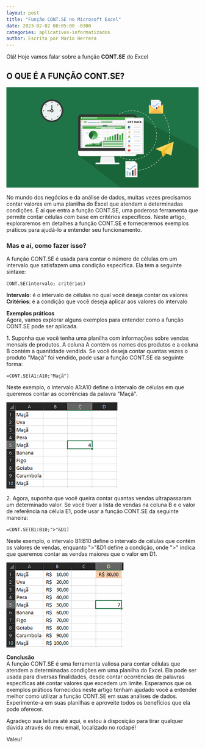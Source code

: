 ```yaml
---
layout: post
title: "Função CONT.SE no Microsoft Excel"
date: 2023-02-02 00:05:00 -0300
categories: aplicativos-informatizados
author: Escrito por Mario Herrera
---
```


Olá! Hoje vamos falar sobre a função **CONT.SE** do Excel

## O QUE É A FUNÇÃO CONT.SE?


![](https://github.com/mariopuebla17/blog/blob/main/_images/202302/excel1.jpg?raw=true)

No mundo dos negócios e da análise de dados, muitas vezes precisamos contar valores em uma planilha do Excel que atendam a determinadas condições. É aí que entra a função CONT.SE, uma poderosa ferramenta que permite contar células com base em critérios específicos. Neste artigo, exploraremos em detalhes a função CONT.SE e forneceremos exemplos práticos para ajudá-lo a entender seu funcionamento.

### Mas e aí, como fazer isso?

A função CONT.SE é usada para contar o número de células em um intervalo que satisfazem uma condição específica. Ela tem a seguinte sintaxe:
```
CONT.SE(intervalo; critérios)
```

**Intervalo**: é o intervalo de células no qual você deseja contar os valores  
**Critérios**: é a condição que você deseja aplicar aos valores do intervalo  

**Exemplos práticos**  
Agora, vamos explorar alguns exemplos para entender como a função CONT.SE pode ser aplicada.

1\. Suponha que você tenha uma planilha com informações sobre vendas mensais de produtos. A coluna A contém os nomes dos produtos e a coluna B contém a quantidade vendida. Se você deseja contar quantas vezes o produto "Maçã" foi vendido, pode usar a função CONT.SE da seguinte forma:

```
=CONT.SE(A1:A10;"Maçã")
```

Neste exemplo, o intervalo A1:A10 define o intervalo de células em que queremos contar as ocorrências da palavra "Maçã".

![](https://github.com/mariopuebla17/blog/blob/main/_images/202302/excel14.jpg?raw=true)  

2\. Agora, suponha que você queira contar quantas vendas ultrapassaram um determinado valor. Se você tiver a lista de vendas na coluna B e o valor de referência na célula E1, pode usar a função CONT.SE da seguinte maneira:

```
=CONT.SE(B1:B10;">"&D1)
```

Neste exemplo, o intervalo B1:B10 define o intervalo de células que contém os valores de vendas, enquanto ">"&D1 define a condição, onde ">" indica que queremos contar as vendas maiores que o valor em D1.

![](https://github.com/mariopuebla17/blog/blob/main/_images/202302/excel15.jpg?raw=true)  

**Conclusão**  
A função CONT.SE é uma ferramenta valiosa para contar células que atendem a determinadas condições em uma planilha do Excel. Ela pode ser usada para diversas finalidades, desde contar ocorrências de palavras específicas até contar valores que excedem um limite. Esperamos que os exemplos práticos fornecidos neste artigo tenham ajudado você a entender melhor como utilizar a função CONT.SE em suas análises de dados. Experimente-a em suas planilhas e aproveite todos os benefícios que ela pode oferecer.  


Agradeço sua leitura até aqui, e estou à disposição para tirar qualquer dúvida através do meu email, localizado no rodapé!

Valeu!